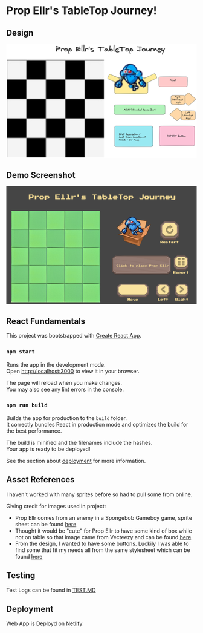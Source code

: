 # Prop Ellr's TableTop Journey!


## Design

![Design](https://github.com/athom031/Prop_Ellrs_Tabletop/blob/main/Design.png)

## Demo Screenshot

![Demo](https://github.com/athom031/Prop_Ellrs_Tabletop/blob/main/Demo.png)

## React Fundamentals

This project was bootstrapped with [Create React App](https://github.com/facebook/create-react-app).


### `npm start`

Runs the app in the development mode.\
Open [http://localhost:3000](http://localhost:3000) to view it in your browser.

The page will reload when you make changes.\
You may also see any lint errors in the console.


### `npm run build`

Builds the app for production to the `build` folder.\
It correctly bundles React in production mode and optimizes the build for the best performance.

The build is minified and the filenames include the hashes.\
Your app is ready to be deployed!

See the section about [deployment](https://facebook.github.io/create-react-app/docs/deployment) for more information.


## Asset References

I haven't worked with many sprites before so had to pull some from online.

Giving credit for images used in project:

- Prop Ellr comes from an enemy in a Spongebob Gameboy game, sprite sheet can be found [here](https://www.spriters-resource.com/game_boy_advance/spongebobsquarepantsbattleforbikinibottom/sheet/84906/)
- Thought it would be "cute" for Prop Ellr to have some kind of box while not on table so that image came from Vecteezy and can be found [here](https://www.vecteezy.com/vector-art/3916593-collection-of-flat-vector-illustrations-of-cardboard-boxes-in-cartoon-style-perfect-for-illustrations-of-shipping-services-cargo-and-gift-boxes)
- From the design, I wanted to have some buttons. Luckily I was able to find some that fit my needs all from the same stylesheet which can be found [here](https://prinbles.itch.io/robin)

## Testing

Test Logs can be found in [TEST.MD](https://github.com/athom031/Prop_Ellrs_Tabletop/blob/main/TEST.md)

## Deployment

Web App is Deployd on [Netlify](https://prop-ellrs-tabletop.netlify.app/)
